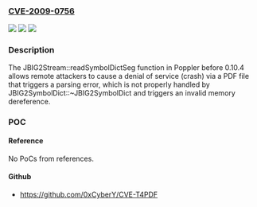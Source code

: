 ### [CVE-2009-0756](https://cve.mitre.org/cgi-bin/cvename.cgi?name=CVE-2009-0756)
![](https://img.shields.io/static/v1?label=Product&message=n%2Fa&color=blue)
![](https://img.shields.io/static/v1?label=Version&message=n%2Fa&color=blue)
![](https://img.shields.io/static/v1?label=Vulnerability&message=n%2Fa&color=brighgreen)

### Description

The JBIG2Stream::readSymbolDictSeg function in Poppler before 0.10.4 allows remote attackers to cause a denial of service (crash) via a PDF file that triggers a parsing error, which is not properly handled by JBIG2SymbolDict::~JBIG2SymbolDict and triggers an invalid memory dereference.

### POC

#### Reference
No PoCs from references.

#### Github
- https://github.com/0xCyberY/CVE-T4PDF


